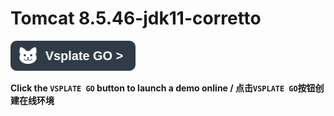 # Tomcat 8.5.46-jdk11-corretto

<a href="https://www.vsplate.com/?docker-compose=https://github.com/vsplate/dcenvs/tomcat/8.5.46-jdk11-corretto"><img alt="VSPLATE GO" src="https://raw.githubusercontent.com/vsplate/images/master/vsgo_btn.png" width="200px"></a>

**Click the `VSPLATE GO` button to launch a demo online / 点击`VSPLATE GO`按钮创建在线环境**
